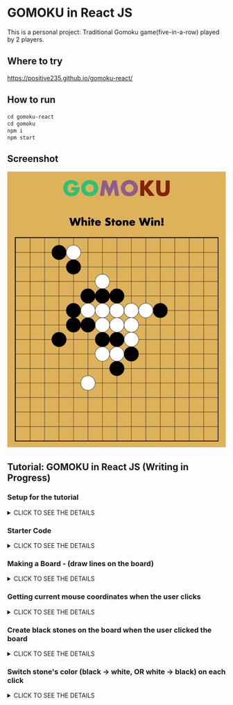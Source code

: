 # GOMOKU in React JS

This is a personal project: Traditional Gomoku game(five-in-a-row) played by 2 players. 

## Where to try

https://positive235.github.io/gomoku-react/

## How to run

```
cd gomoku-react
cd gomoku
npm i
npm start
```

## Screenshot

![gomoku-react](https://github.com/positive235/gomoku-react/blob/master/img-readme/gomokureact.png?raw=true)

## Tutorial: GOMOKU in React JS (Writing in Progress)	

### Setup for the tutorial	

<details><summary>CLICK TO SEE THE DETAILS</summary>	
<p>	
(reference: https://reactjs.org/tutorial/tutorial.html)	

1. Make sure you have a recent version of Node.js installed.	
2. Install Create React App to make a new project. In terminal, `npx create-react-app my-app`	
3. Delete all files in the `src/` folder of the new project. (Note: Don't delete the entire src folder, just the original source files inside it).	

4. `cd my-app`	
5. `cd src`	
6. If you are using Mac or Linux: `rm -f *` / Or, if you're on Windows: `del *`	
8. Then, switch back to the project folder: `cd ..`	
9. Add three files named `index.css`, `index.js`, `Game.js` in the `src/` folder.	

10. Add these lines to the top of `index.js` in the `src/` folder:	

```
import React from 'react';	
import ReactDOM from 'react-dom';	
import Game from './Game';	
import './index.css';	
```

11. Now if you run `npm start` in the project folder and open `http://localhost:3000` in the browser, you should see an empty gomoku field.	

</p>	
</details>	

### Starter Code	
<details><summary>CLICK TO SEE THE DETAILS</summary>	
<p>	

1. Add these lines to `index.js` in the `src/` folder:	

```	
ReactDOM.render(	
  <Game />,	
  document.getElementById('root')	
);	
```	

2. Add these lines to the top of `Game.js` in the `src/` folder:	

```	
import React from 'react';	
class Game extends React.Component {	
  constructor(props) {	
        super(props);	
  }	
  render() {	
    return (	
      <div className="game">	
        <div className="game-board">	
          <canvas id="goBoard" width="700" height="700" />	
        </div>	
      </div>	
    );	
  }	
} 	
export default Game;	
```	

3. Add these lines to the top of `index.css` in the `src/` folder:	

```	
body {
  font: 35px "Century Gothic", Futura, sans-serif;
  margin: 30px 0;
  text-align: center;
  background-color: rgb(218, 179, 79);
}

/* game status text*/
.status-txt {
  color: black;
  font-weight: bold;
  margin-bottom: 30px;
}

/* gomoku board */
.game {
  display: flex;
  flex-direction: column;
  padding: 0;
}

.game-board {
  margin: 0 auto;
}

/* gomoku board to play */
#goBoard {
  border: 2px solid black;
}
```	
</p>	
</details>	

### Making a Board - (draw lines on the board)	
<details><summary>CLICK TO SEE THE DETAILS</summary>	
<p>	

`componentDidMount()` is invoked immediately after a component is mounted (inserted into the tree). Initialization that requires DOM nodes should go here. If you need to load data from a remote endpoint, this is a good place to instantiate the network request.	

(Reference: https://reactjs.org/docs/react-component.html#componentdidmount)	

1. Add these lines to `Game.js` in the `src/` folder:	
```	
  componentDidMount() {	
    var goBoard = document.getElementById('goBoard');	
    var context = goBoard.getContext('2d');	
    
    // draw multiple lines for go board	
    for (let i = 0; i < 15; i++) {	
      context.moveTo(0, 50 * i);	
      context.lineTo(700, 50 * i);	
      context.moveTo(50 * i, 0);	
      context.lineTo(50 * i, 700);	
    }	
    context.stroke();	
  }	
```	

2. Then `Game.js` structures should be like this:	

```	
class Game extends React.Component {	
  constructor(props) {...}	
  componentDidMount() {...}	
  render() {...}	
}	
```	
</p>	
</details>	

### Getting current mouse coordinates when the user clicks	
<details><summary>CLICK TO SEE THE DETAILS</summary>	
<p>	

1. Add these lines to `constructor(props){...}` in `class Game extends React.Component {...}` in the `Game.js` in the `src/` folder:	

```	
// functions
this.init = this.init.bind(this);	
this.addGo = this.addGo.bind(this);	
```	

2. Add these lines to `componentDidMount(){...}` in `class Game extends React.Component{...}` in the `Game.js` in the `src/` folder:	

```	
// for mouse coordinate
this.rect = {};
this.goBoardX = goBoard.offsetLeft;
this.goBoardY = goBoard.offsetTop;

this.init();	
```	

3. Add these lines to `class Game extends React.Component{...}` in the `Game.js` in the `src/` folder:	

```	
init() {
  var goBoard = document.getElementById('goBoard');
  
  //when clicking the board, a stone will be added to the board
  goBoard.addEventListener('mousedown', this.addGo, false);
}	
```	

4. Add these lines to `class Game extends React.Component{...}` in the `Game.js` in the `src/` folder:	

```	
addGo(event){	
  // calculating exact mouse coordinates
  this.rect.x = event.pageX - this.goBoardX - 1;
  this.rect.y = event.pageY - this.goBoardY - 2;
}	
```

5. Then `Game.js` in the `src/` folder should be like this:

```
import React from 'react';

class Game extends React.Component {
  constructor(props) {
    super(props);
    this.init = this.init.bind(this);	
    this.addGo = this.addGo.bind(this);
  }

  componentDidMount() {	
    var goBoard = document.getElementById('goBoard');	
    var context = goBoard.getContext('2d');	
    
    // draw multiple lines for go board	
    for (let i = 0; i < 15; i++) {	
      context.moveTo(0, 50 * i);	
      context.lineTo(700, 50 * i);	
      context.moveTo(50 * i, 0);	
      context.lineTo(50 * i, 700);	
    }	
    context.stroke();
    
    // for mouse coordinate
    this.rect = {};
    this.goBoardX = goBoard.offsetLeft;
    this.goBoardY = goBoard.offsetTop;

    this.init();
  }	

  init() {
    var goBoard = document.getElementById('goBoard');
    
    //when clicking the board, a stone will be added to the board
    goBoard.addEventListener('mousedown', this.addGo, false);
  }	

  addGo(event){	
    // calculating exact mouse coordinates
    this.rect.x = event.pageX - this.goBoardX - 1;
    this.rect.y = event.pageY - this.goBoardY - 2;
  }	
  
  render() {
    return (
      <div className="game">
        <div className="game-board">
          <canvas id="goBoard" width="700" height="700" />
        </div>
      </div>
    );
  }
} 

export default Game;
```
</p></details>

### Create black stones on the board when the user clicked the board
<details><summary>CLICK TO SEE THE DETAILS</summary>	
<p>	
  
1. Set the radius of the stone to 25(you can change). So its diameter is 50(you can change). Add these lines in `constructor(props){...}` in the `Game.js` in the `src/` folder:

```
// the radius of stone
this.stoneRadius = 25;
// the diameter of stone
this.stoneDiameter = this.stoneRadius * 2;
```

2. Add these lines to `addGo(event){...}` in the `Game.js` in the `src/` folder:

```
var goBoard = document.getElementById('goBoard');
var context = goBoard.getContext('2d');
          
// draw stones based on thier calculated coordinates
context.beginPath();
context.arc(this.rect.x, this.rect.y, this.stoneRadius, 0, 2 * Math.PI);

context.fillStyle = "black";
context.fill();
context.stroke();
```

3. Now you can see black stones on the board when you click the board.
</p></details>

### Switch stone's color (black -> white, OR white -> black) on each click

<details><summary>CLICK TO SEE THE DETAILS</summary>	
<p>
  
1. Gomoku starts with a black stone. (If you want to start with a white stone, set `false` instead of `true`) Add these lines to `constructor(props){...}` in the `Game.js` in the `src/` folder:

```
this.state = {
  blackStone: true    
};
```

2. Delete these lines in `addGo(event){...}` in the `Game.js` in the `src/` folder:

```
context.fillStyle = "black";
context.fill();
context.stroke();
```

3. Add these lines to `addGo(event){...}` in the `Game.js` in the `src/` folder:

```
// fill the color of stone:  black or white
if (this.state.blackStone === true) {
  context.fillStyle = "black";
  context.fill();
  context.stroke();
  this.setState({
    blackStone: false
  });
} else {
  context.fillStyle = "white";
  context.fill();
  context.stroke();
  this.setState({
    blackStone: true
  });
}
```

</p></details>
